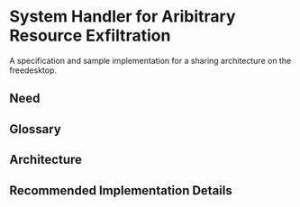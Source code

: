 # System Handler for Aribitrary Resource Exfiltration

A specification and sample implementation for a sharing architecture on the freedesktop.

## Need

## Glossary

## Architecture

## Recommended Implementation Details


